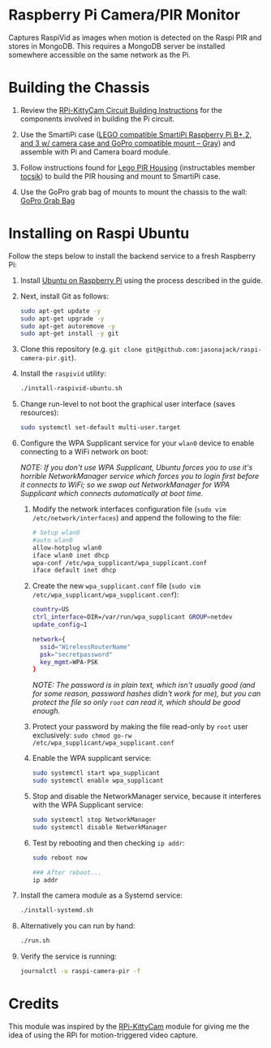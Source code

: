 # Raspberry Pi Camera/PIR Monitor

Captures RaspiVid as images when motion is detected on the Raspi PIR and stores in MongoDB.  This requires a MongoDB server be installed somewhere accessible on the same network as the Pi.

# Building the Chassis

1. Review the [RPi-KittyCam Circuit Building Instructions](https://github.com/girliemac/RPi-KittyCam#building-the-circuit) for the components involved in building the Pi circuit.

1. Use the SmartiPi case ([LEGO compatible SmartiPi Raspberry Pi B+,2, and 3 w/ camera case and GoPro compatible mount – Gray](http://a.co/c6ul3AQ)) and assemble with Pi and Camera board module.

1. Follow instructions found for [Lego PIR Housing](http://www.instructables.com/id/Lego-PIR-Housing/) (instructables member [tocsik](http://www.instructables.com/member/tocsik/)) to build the PIR housing and mount to SmartiPi case.

1. Use the GoPro grab bag of mounts to mount the chassis to the wall: [GoPro Grab Bag](http://a.co/j6OIIT2)

# Installing on Raspi Ubuntu

Follow the steps below to install the backend service to a fresh Raspberry Pi:

1. Install [Ubuntu on Raspberry Pi](https://ubuntu-mate.org/raspberry-pi/) using the process described in the guide.

1. Next, install Git as follows:

    ```bash
    sudo apt-get update -y
    sudo apt-get upgrade -y
    sudo apt-get autoremove -y
    sudo apt-get install -y git
    ```

1. Clone this repository (e.g. `git clone git@github.com:jasonajack/raspi-camera-pir.git`).

1. Install the `raspivid` utility:

    ```bash
    ./install-raspivid-ubuntu.sh
    ```

1. Change run-level to not boot the graphical user interface (saves resources):

    ```bash
    sudo systemctl set-default multi-user.target
    ```

1. Configure the WPA Supplicant service for your `wlan0` device to enable connecting to a WiFi network on boot:

    _NOTE: If you don't use WPA Supplicant, Ubuntu forces you to use it's horrible NetworkManager service which forces you to login first before it connects to WiFi; so we swap out NetworkManager for WPA Supplicant which connects automatically at boot time._

    1. Modify the network interfaces configuration file (`sudo vim /etc/network/interfaces`) and append the following to the file:

        ```bash
        # Setup wlan0
        #auto wlan0
        allow-hotplug wlan0
        iface wlan0 inet dhcp
        wpa-conf /etc/wpa_supplicant/wpa_supplicant.conf
        iface default inet dhcp
        ```

    1. Create the new `wpa_supplicant.conf` file (`sudo vim /etc/wpa_supplicant/wpa_supplicant.conf`):

        ```bash
        country=US
        ctrl_interface=DIR=/var/run/wpa_supplicant GROUP=netdev
        update_config=1

        network={
          ssid="WirelessRouterName"
          psk="secretpassword"
          key_mgmt=WPA-PSK
        }
        ```

        _NOTE: The password is in plain text, which isn't usually good (and for some reason, password hashes didn't work for me), but you can protect the file so only `root` can read it, which should be good enough._

    1. Protect your password by making the file read-only by `root` user exclusively:  `sudo chmod go-rw /etc/wpa_supplicant/wpa_supplicant.conf`

    1. Enable the WPA supplicant service:

        ```bash
        sudo systemctl start wpa_supplicant
        sudo systemctl enable wpa_supplicant
        ```

    1. Stop and disable the NetworkManager service, because it interferes with the WPA Supplicant service:

        ```bash
        sudo systemctl stop NetworkManager
        sudo systemctl disable NetworkManager
        ```

    1. Test by rebooting and then checking `ip addr`:

        ```bash
        sudo reboot now

        ### After reboot...
        ip addr
        ```

1. Install the camera module as a Systemd service:

    ```bash
    ./install-systemd.sh
    ```

1. Alternatively you can run by hand:

    ```bash
    ./run.sh
    ```

1. Verify the service is running:

    ```bash
    journalctl -u raspi-camera-pir -f
    ```

# Credits

This module was inspired by the [RPi-KittyCam](https://github.com/girliemac/RPi-KittyCam) module for giving me the idea of using the RPi for motion-triggered video capture.

